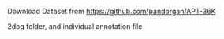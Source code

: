 Download Dataset from
https://github.com/pandorgan/APT-36K

2dog folder, and individual annotation file

